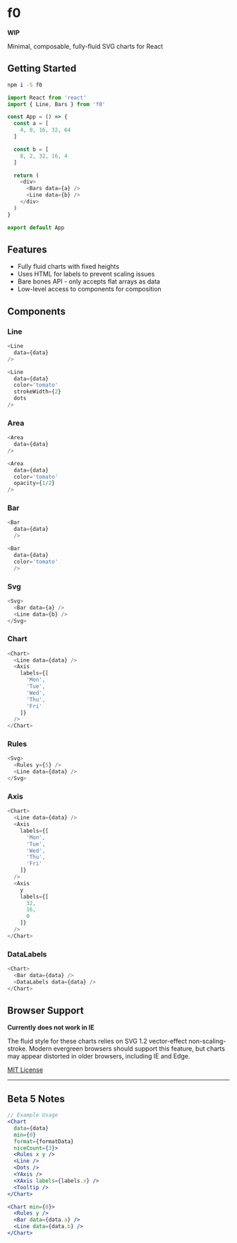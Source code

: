
# f0

**WIP**

Minimal, composable, fully-fluid SVG charts for React

## Getting Started

```sh
npm i -S f0
```

```js
import React from 'react'
import { Line, Bars } from 'f0'

const App = () => {
  const a = [
    4, 8, 16, 32, 64
  ]

  const b = [
    8, 2, 32, 16, 4
  ]

  return (
    <div>
      <Bars data={a} />
      <Line data={b} />
    </div>
  )
}

export default App
```

## Features

- Fully fluid charts with fixed heights
- Uses HTML for labels to prevent scaling issues
- Bare bones API - only accepts flat arrays as data
- Low-level access to components for composition

## Components

### Line

```js
<Line
  data={data}
/>
```

```js
<Line
  data={data}
  color='tomato'
  strokeWidth={2}
  dots
/>
```

### Area

```js
<Area
  data={data}
/>
```

```js
<Area
  data={data}
  color='tomato'
  opacity={1/2}
/>
```

### Bar

```js
<Bar
  data={data}
  />
```

```js
<Bar
  data={data}
  color='tomato'
  />
```

### Svg

```js
<Svg>
  <Bar data={a} />
  <Line data={b} />
</Svg>
```

### Chart

```js
<Chart>
  <Line data={data} />
  <Axis
    labels={[
      'Mon',
      'Tue',
      'Wed',
      'Thu',
      'Fri'
    ]}
  />
</Chart>
```

### Rules

```js
<Svg>
  <Rules y={5} />
  <Line data={data} />
</Svg>
```

### Axis

```js
<Chart>
  <Line data={data} />
  <Axis
    labels={[
      'Mon',
      'Tue',
      'Wed',
      'Thu',
      'Fri'
    ]}
  />
  <Axis
    y
    labels={[
      32,
      16,
      0
    ]}
  />
</Chart>
```

### DataLabels

```js
<Chart>
  <Bar data={data} />
  <DataLabels data={data} />
</Chart>
```

## Browser Support

**Currently does not work in IE**

The fluid style for these charts relies on SVG 1.2 vector-effect non-scaling-stroke.
Modern evergreen browsers should support this feature, but charts may appear distorted in older browsers, including IE and Edge.

[MIT License](/LICENSE.md)

---

## Beta 5 Notes

```jsx
// Example Usage
<Chart
  data={data}
  min={0}
  format={formatData}
  niceCount={3}>
  <Rules x y />
  <Line />
  <Dots />
  <YAxis />
  <XAxis labels={labels.x} />
  <Tooltip />
</Chart>
```

```jsx
<Chart min={0}>
  <Rules y />
  <Bar data={data.a} />
  <Line data={data.b} />
</Chart>
```

